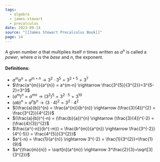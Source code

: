 ```yaml
---
tags:
  - algebra
  - james-stewart
  - precalculus
date: 2023-09-14
source: "[[James Stewart Precalculus Book]]"
page: 14
---
```

A given number $a$ that multiplies itself $n$ times written as $a^{n}$ is called a *power*, where $a$ is the *base* and *n*, the exponent.

#### Definitions:
- $a^{m}a^{n} = a^{m+n} \rightarrow 3^{2} \cdot 3^{5}= 3^{2+5}=3^7$  
- $\frac{a^{m}}{a^{n}} = a^{m-n} \rightarrow \frac{3^{5}}{3^{2}}=3^{5-2}=3^3$ 
- $(a^{m})^{n} = a^{mn} \rightarrow (3^{2})^{5} = 3^{2 \cdot 5} = 3^{10}$ 
- $(ab)^{n}=a^{n}b^{n} \rightarrow (3\cdot 4)^{2} = 3^{2}\cdot4^{2}$ 
- $(\frac{a}{b})^{n} = \frac{a^{n}}{b^{n}} \rightarrow (\frac{3}{4})^{2} = \frac{3^{2}}{4^{2}}$ 
- $(\frac{a}{b})^{-n} = (\frac{b}{a})^{n} \rightarrow (\frac{3}{4})^{-2} = (\frac{4}{3})^{2}$
- $\frac{a^{-n}}{b^{-m}} = \frac{b^{m}}{a^{n}} \rightarrow \frac{3^{-2}}{4^{-5}} = \frac{4^{5}}{3^{2}}$ 
- $a^{-n} = \frac{1}{a^{n}} \rightarrow 3^{-2} = \frac{1}{3^{2}}=\frac{1}{9}$ 
- $a^{\frac{m}{n}} = \sqrt[n]{a^{m}} \rightarrow 3^\frac{2}{3}=\sqrt[3]{3^{2}}$     
 







